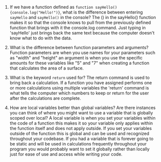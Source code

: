 1.  If we have a function defined as `function sayHello(){console.log("Hello!")}`, what is the difference between entering `sayHello` and `sayHello()` in the console?
The () in the sayHello() function makes it so that the console knows to pull from the previously defined function that brings with it the console.log command. Just typing in 'sayHello' just brings back the same text because
 the computer doesn't know what to do with the data.

2.  What is the difference between function parameters and arguments?
Function parameters are when you use names for your parameters such as "width" and "height" an argument is when you use the specific amounts for these variables like "5" and "7" when creating a function that calculates the area of a surface.

3.  What is the keyword `return` used for?
The return command is used to bring back a calculation. If a function you have assigned performs one or more calculations using multiple variables the 'return' command is what tells the computer which numbers to keep or return for the user after the calculations are complete.

4.  How are local variables better than global variables? Are there instances you can think of where you might want to use a variable that is globally scoped over local?
A local variable is when you set your variables within the code of a function this makes it so your variable only applies within the function itself and does not apply outside. If you set your variables outside of the function this is global and can be used and recognized throughout your codebase. If you had a variable that is forever going to be static and will be used in calculations frequently throughout your program you would probably want to set it globally rather than locally just for ease of use and access while writing your code.
